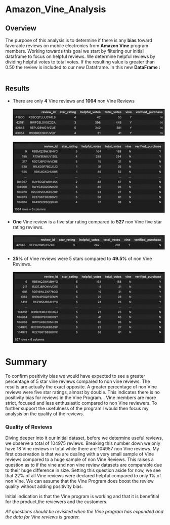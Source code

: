 # Amazon_Vine_Analysis

## Overview
The purpose of this analysis is to determine if there is any **bias** toward favorable reviews on mobile electronics from **Amazon Vine** program members. 
Working towards this goal we start by filtering  our initial dataframe to focus on helpful reviews. We determine helpful reviews by dividing helpful votes to total votes. If the resulting value is greater than 0.50 the review is included to our new Dataframe. In this new **DataFrame :**<br><br>
## Results

- There are only **4** Vine reviews and **1064** non Vine Reviews<br><br>
![](resources/images/vine_rev.png)<br><br>
![](resources/images/nonvine_rev.png)<br><br>
- **One** Vine review is a five star rating compared to **527** non Vine five star rating reviews.<br><br>
![](resources/images/vine_fivestar.png)<br><br>
- **25%** of Vine reviews were 5 stars compared to **49.5%** of non Vine Reviews.<br><br>
![](resources/images/nonvine_fivestar.png)


# Summary
To confirm positivity bias we would have expected to see a greater percentage of 5 star vine reviews compared to non vine reviews. The results are actually the exact opposite. A greater percentage of non Vine reviews were five star ratings, almost by double. This indicates there is no positivity bias for reviews in the Vine Program. . Vine members are more strict, focused and less enthusiastic compared to non Vine reviewers. To further support the usefulness of the program I would then focus my analysis on the quality of the reviews. 

### Quality of Reviews

Diving deeper into it our initial dataset, before we determine useful reviews, we observe a total of 104975 reviews. Breaking this number down we only have 18 Vine reviews in total while there are 104957 non Vine reviews. My first observation is that we are dealing with a very small sample of Vine reviews compared to a huge sample of non Vine Reviews. This raises a question as to if the vine and non vine review datasets are comparable due to their huge difference in size. Setting this question aside for now, we see that 22% of all Vine reviews were declared helpful compared to only 1% of non Vine. We can assume that the Vine Program does boost the review quality without adding positivity bias. 

Initial indication is that the Vine program is working and that it is benefitial for the product,the reviewers and the customers. 

*All questions should be revisited when the Vine program has expanded and the data for Vine reviews is greater.*
